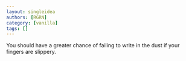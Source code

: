 ```yaml
---
layout: singleidea
authors: [RGRN]
category: [vanilla]
tags: []
---
```

You should have a greater chance of failing to write in the dust if your fingers are slippery.
